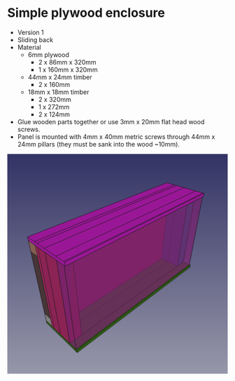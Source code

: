 # Simple plywood enclosure

* Version 1
* Sliding back
* Material
  * 6mm plywood
    * 2 x 86mm x 320mm
    * 1 x 160mm x 320mm
  * 44mm x 24mm timber
    * 2 x 160mm
  * 18mm x 18mm timber
    * 2 x 320mm
    * 1 x 272mm
    * 2 x 124mm
* Glue wooden parts together or use 3mm x 20mm flat head wood screws.
* Panel is mounted with 4mm x 40mm metric screws through 44mm x 24mm pillars (they must be sank into the wood ~10mm).

![Plan](screenshot.png)